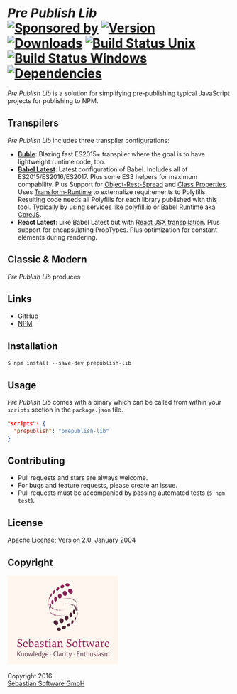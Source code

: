 # *Pre Publish Lib* <br/>[![Sponsored by][sponsor-img]][sponsor] [![Version][npm-version-img]][npm] [![Downloads][npm-downloads-img]][npm] [![Build Status Unix][travis-img]][travis] [![Build Status Windows][appveyor-img]][appveyor] [![Dependencies][deps-img]][deps]

*Pre Publish Lib* is a solution for simplifying pre-publishing typical JavaScript projects for publishing to NPM.

[sponsor-img]: https://img.shields.io/badge/Sponsored%20by-Sebastian%20Software-692446.svg
[sponsor]: https://www.sebastian-software.de
[deps]: https://david-dm.org/sebastian-software/prepublish-lib
[deps-img]: https://david-dm.org/sebastian-software/prepublish-lib.svg
[npm]: https://www.npmjs.com/package/prepublish-lib
[npm-downloads-img]: https://img.shields.io/npm/dm/prepublish-lib.svg
[npm-version-img]: https://img.shields.io/npm/v/prepublish-lib.svg
[travis-img]: https://img.shields.io/travis/sebastian-software/prepublish-lib/master.svg?branch=master&label=unix%20build
[appveyor-img]: https://img.shields.io/appveyor/ci/swernerx/prepublish-lib/master.svg?label=windows%20build
[travis]: https://travis-ci.org/sebastian-software/prepublish-lib
[appveyor]: https://ci.appveyor.com/project/swernerx/prepublish-lib/branch/master


## Transpilers

*Pre Publish Lib* includes three transpiler configurations:

- **[Buble](https://buble.surge.sh/guide/)**: Blazing fast ES2015+ transpiler where the goal is to have lightweight runtime code, too.
- **[Babel Latest](https://babeljs.io/docs/plugins/preset-latest/)**: Latest configuration of Babel. Includes all of ES2015/ES2016/ES2017. Plus some ES3 helpers for maximum compability. Plus Support for [Object-Rest-Spread](https://babeljs.io/docs/plugins/transform-object-rest-spread/) and [Class Properties](https://babeljs.io/docs/plugins/transform-class-properties/). Uses [Transform-Runtime](https://github.com/babel/babel/tree/master/packages/babel-plugin-transform-runtime) to externalize requirements to Polyfills. Resulting code needs all Polyfills for each library published with this tool. Typically by using services like [polyfill.io](https://qa.polyfill.io/v2/docs/) or [Babel Runtime](https://github.com/babel/babel/tree/master/packages/babel-runtime) aka [CoreJS](https://github.com/zloirock/core-js).
- **React Latest**: Like Babel Latest but with [React JSX transpilation](https://babeljs.io/docs/plugins/transform-react-jsx/). Plus support for encapsulating PropTypes. Plus optimization for constant elements during rendering.


## Classic & Modern

*Pre Publish Lib* produces 


## Links

- [GitHub](https://github.com/sebastian-software/prepublish-lib)
- [NPM](https://www.npmjs.com/package/prepublish-lib)


## Installation

```console
$ npm install --save-dev prepublish-lib
```


## Usage

*Pre Publish Lib* comes with a binary which can be called from within your `scripts` section
in the `package.json` file.

```json
"scripts": {
  "prepublish": "prepublish-lib"
}
```


## Contributing

* Pull requests and stars are always welcome.
* For bugs and feature requests, please create an issue.
* Pull requests must be accompanied by passing automated tests (`$ npm test`).


## License

[Apache License; Version 2.0, January 2004](http://www.apache.org/licenses/LICENSE-2.0)


## Copyright

<img src="assets/sebastiansoftware.png" alt="Sebastian Software GmbH Logo" width="250" height="200"/>

Copyright 2016<br/>[Sebastian Software GmbH](http://www.sebastian-software.de)
